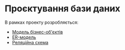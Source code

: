 # Проєктування бази даних

В рамках проекту розробляється: 
- [Модель бізнес-об'єктів](/design/model-business-objects.html)
- [ER-модель](/design/model-ER.html)
- [Реляційна схема](/design/model-scheme.html)
